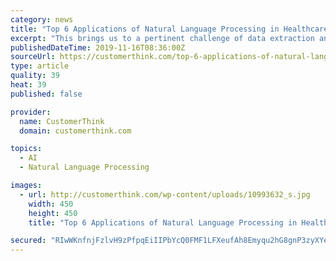```yaml
---
category: news
title: "Top 6 Applications of Natural Language Processing in Healthcare"
excerpt: "This brings us to a pertinent challenge of data extraction and utilization in the healthcare space through various applications of natural language processing in healthcare. This data as it is today, and given the amount of time and effort it would need ..."
publishedDateTime: 2019-11-16T08:36:00Z
sourceUrl: https://customerthink.com/top-6-applications-of-natural-language-processing-in-healthcare/
type: article
quality: 39
heat: 39
published: false

provider:
  name: CustomerThink
  domain: customerthink.com

topics:
  - AI
  - Natural Language Processing

images:
  - url: http://customerthink.com/wp-content/uploads/10993632_s.jpg
    width: 450
    height: 450
    title: "Top 6 Applications of Natural Language Processing in Healthcare"

secured: "RIwWKnfnjFzlvH9zPfpqEiIIPbYcQ0FMF1LFXeufAh8Emyqu2hG8gnP3zyXYekO3sCFhH1fR9PR1zqIoWI7TjYWR7F9ZZZ6TeqU2ywkJD3YqW2whsHD4MCAtIi1niDBzekeJkw13BhsMTY89twrHku7EhZpuyRvGAovUGvhDIyddVw/WavLkwIbDXPJOhVfGUOvO2rvAuLRjyb9vl01cBEnaFpgp6YBTvUI6MmuaxSDiRRbv6bo+UbEGcIH4V3rJk3qOEcHtb+FEAX0mNulndg==;LPtnsAW+nvzO9qjtuqE3Jg=="
---
```


